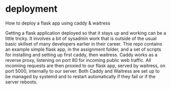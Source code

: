 # deployment
How to deploy a flask app using caddy &amp; waitress

Getting a flask application deployed so that it stays up and working can be a little tricky. It involves a bit of sysadmin work that is outside of the usual basic skillset of many developers earlier in their career. Thie repo contains an example simple flask app, in the assignment folder, and a set of scripts for installing and setting up first caddy, then waitress. Caddy works as a reverse proxy, listening on port 80 for incoming public web traffic. All incomiing requests are then proxied to our flask app, served by waitress, on port 5000, internally to our server. Both Caddy and Waitress are set up to be managed by systemd and to restart automatically if they fail or if the server reboots.


